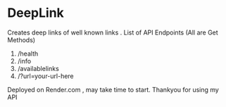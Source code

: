 # <h1> DeepLink </h1>
Creates deep links of well known links .
List of API Endpoints (All are Get Methods)
1. /health
2. /info
3. /availablelinks
4. /?url=your-url-here

Deployed on Render.com , may take time to start.
Thankyou for using my API
